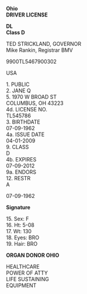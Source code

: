 **Ohio**  
**DRIVER LICENSE**

**DL**  
**Class D**

TED STRICKLAND, GOVERNOR  
Mike Rankin, Registrar BMV

9900TL5467900302

USA

1\. PUBLIC<br>
2\. JANE Q<br>
5\. 1970 W BROAD ST<br>
COLUMBUS, OH 43223<br>
4d\. LICENSE NO.<br>
TL545786<br>
3\. BIRTHDATE<br>
07-09-1962<br>
4a\. ISSUE DATE<br>
04-01-2009<br>
9\. CLASS<br>
D<br>
4b\. EXPIRES<br>
07-09-2012<br>
9a\. ENDORS<br>
12\. RESTR<br>
A<br>

07-09-1962

**Signature**

15\. Sex: F<br>
16\. Ht: 5-08<br>
17\. Wt: 130<br>
18\. Eyes: BRO<br>
19\. Hair: BRO<br>

**ORGAN DONOR OHIO**

HEALTHCARE<br>
POWER OF ATTY<br>
LIFE SUSTAINING<br>
EQUIPMENT<br>
